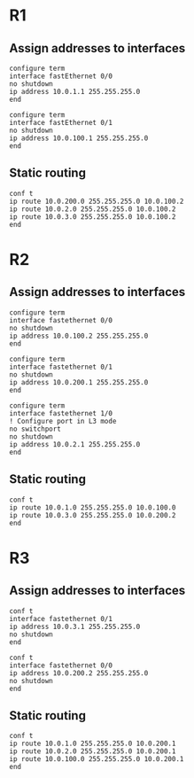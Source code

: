 # R1

## Assign addresses to interfaces

```
configure term
interface fastEthernet 0/0
no shutdown
ip address 10.0.1.1 255.255.255.0
end

configure term
interface fastEthernet 0/1
no shutdown
ip address 10.0.100.1 255.255.255.0
end
```

## Static routing

```
conf t
ip route 10.0.200.0 255.255.255.0 10.0.100.2
ip route 10.0.2.0 255.255.255.0 10.0.100.2
ip route 10.0.3.0 255.255.255.0 10.0.100.2
end
```

# R2

## Assign addresses to interfaces

```
configure term
interface fastethernet 0/0
no shutdown
ip address 10.0.100.2 255.255.255.0
end

configure term
interface fastethernet 0/1
no shutdown
ip address 10.0.200.1 255.255.255.0
end

configure term
interface fastethernet 1/0
! Configure port in L3 mode
no switchport
no shutdown
ip address 10.0.2.1 255.255.255.0
end
```

## Static routing

```
conf t
ip route 10.0.1.0 255.255.255.0 10.0.100.0
ip route 10.0.3.0 255.255.255.0 10.0.200.2
end
```

# R3

## Assign addresses to interfaces

```
conf t
interface fastethernet 0/1
ip address 10.0.3.1 255.255.255.0
no shutdown
end

conf t
interface fastethernet 0/0
ip address 10.0.200.2 255.255.255.0
no shutdown
end
```

## Static routing

```
conf t
ip route 10.0.1.0 255.255.255.0 10.0.200.1
ip route 10.0.2.0 255.255.255.0 10.0.200.1
ip route 10.0.100.0 255.255.255.0 10.0.200.1
end
```

